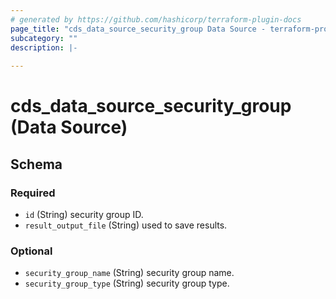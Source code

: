 ```yaml
---
# generated by https://github.com/hashicorp/terraform-plugin-docs
page_title: "cds_data_source_security_group Data Source - terraform-provider-cds"
subcategory: ""
description: |-
  
---
```


# cds_data_source_security_group (Data Source)





<!-- schema generated by tfplugindocs -->
## Schema

### Required

- `id` (String) security group ID.
- `result_output_file` (String) used to save results.

### Optional

- `security_group_name` (String) security group name.
- `security_group_type` (String) security group type.
